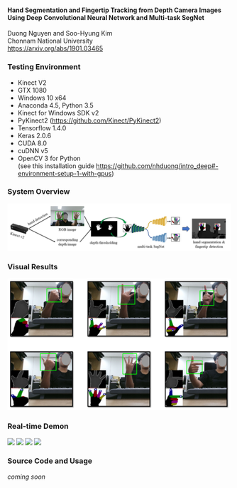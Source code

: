 #### Hand Segmentation and Fingertip Tracking from Depth Camera Images Using Deep Convolutional Neural Network and Multi-task SegNet
Duong Nguyen and Soo-Hyung Kim  
Chonnam National University  
https://arxiv.org/abs/1901.03465

### Testing Environment
- Kinect V2
- GTX 1080
- Windows 10 x64
- Anaconda 4.5, Python 3.5
- Kinect for Windows SDK v2
- PyKinect2 (https://github.com/Kinect/PyKinect2)
- Tensorflow 1.4.0
- Keras 2.0.6
- CUDA 8.0
- cuDNN v5
- OpenCV 3 for Python  
(see this installation guide https://github.com/nhduong/intro_deep#-environment-setup-1-with-gpus)

### System Overview
![](https://raw.githubusercontent.com/nhduong/multitask_segnet_hand_segmentation_fingertip_detection/master/imgs/overview.png)

### Visual Results
![](https://raw.githubusercontent.com/nhduong/multitask_segnet_hand_segmentation_fingertip_detection/master/imgs/selected_results.png)

### Real-time Demon
![](https://youtu.be/QzFXKvfItRM)
![](https://youtu.be/-Y5Ejw9VYP4)
![](https://youtu.be/Fb_vsMb9W4s)
![](https://youtu.be/BFUemJFOiW0)

### Source Code and Usage
*coming soon*
